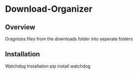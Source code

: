 # Download-Organizer

## Overview

Oragnizes files from the downloads folder into seperate folders 

## Installation

Watchdog Installation
    pip install watchdog
